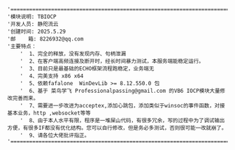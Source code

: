     '======================================================================================
    '模块说明: TBIOCP
    '开发人员: 静咫流云
    '创建时间: 2025.5.29
    '邮    箱: 8226932@qq.com
    '主要特点：
        '  1、完全的释放，没有发现内存、句柄泄漏
        '  2、在客户端高频连接及断开时，经长时间暴力测试，本服务端能稳定运行。      
        '  3、目前只是最基础的ECHO框架流程跑稳定，业务端无
        '  4、完美支持 x86 x64 
        '  5、依赖fafalone  WinDevLib >= 8.12.550.0 包
        '  6、基于 菜鸟学飞 Professionalpassing@gmail.com 的VB6 IOCP模块大量修改完善而来。      
        '  7、需要进一步改进为acceptex,添加心跳包，添加类似于winsoc的事件函数，对接基本业务，http ,websocket等等
        '  8、由于本人水平有限，程序是一堆屎山代码，有很多冗余，写的过程中为了调试输出方便，有很多IF都没有优化结构。您可以自行修改，但是务必多测试，否则很可能一改就崩了。
        '  9、请各位大佬批评指正。 
    '======================================================================================
